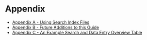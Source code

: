 # Appendix

* [Appendix A - Using Search Index Files](appendix-a-using-search-index-files.md)
* [Appendix B - Future Additions to this Guide](../Appendix-B---Future-Additions-to-this-Guide_33490718.html)
* [Appendix C - An Example Search and Data Entry Overview Table](../Appendix-C---An-Example-Search-and-Data-Entry-Overview-Table_33490719.html)
